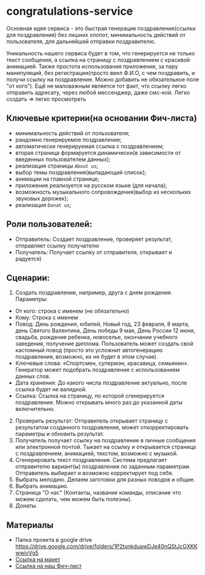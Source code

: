 # congratulations-service

Основная идея сервиса - это быстрая генерация поздравления(ссылки для поздравления) без лишних хлопот, минимальность действий от пользователя, для дальнейшей отправки поздравителю.

Уникальность нашего сервиса будет в том, что генерируется не только текст сообщения, а ссылка на страницу с поздравлением с красивой анимацией. Также простота использования приложения, за пару манипуляций, без регистрации(просто ввел Ф.И.О, с чем поздравить, и получи ссылку на поздравление. Можно добавить не обязательное поле "от кого"). Ещё не маловажным является тот факт, что ссылку легко отправить адресату, через любой мессенджер, даже смс-кой.
Легко создать => легко просмотреть

## Ключевые критерии(на основании Фич-листа)

- минимальность действий от пользователя;
- рандомно генерируемое поздравление;
- автоматически генерируемая ссылка с поздравлением;
- вторая страница формируется динамически(в зависимости от введенных пользователем данных);
- реализация страницы `About us`;
- выбор темы поздравления(выпадающий список);
- анимации на главной странице;
- приложение реализуется на русском языке (для начала);
- возможность музыкального сопровождения(выбор из нескольких звуковых дорожек);
- реализация `Donat us`;

## Роли пользователей:

- Отправитель: Создает поздравление, проверяет результат, отправляет ссылку получателю
- Получатель: Получает ссылку от отправителя, открывает и радуется)

## Сценарии:

1. Создать поздравление, например, друга с днем рождения.
   Параметры:

- От кого: строка с именем (не обязательно)
- Кому: Строка с именем
- Повод: День рождения, юбилей, Новый год, 23 февраля, 8 марта, день Святого Валентина, День победы 9 мая, День России 12 июня, свадьба, рождение ребенка, новоселье, окончание учебного заведения, получение диплома. Пользователь может создать свой кастомный повод (просто это усложнит автогенерацию поздравления, возможно, их не будет в этом случае).
- Ключевые слова: «Спортсмен, супермэн, красавица, семьянин». Генератор может подобрать поздравление с использованием данных слов.
- Дата хранения: До какого числа поздравление актуально, после ссылка будет не валидной.
- Ссылка: Ссылка на страницу, по которой сгенерируется поздравление. Можно открывать много раз до указанной даты включительно.

2. Проверить результат: Отправитель открывает страницу с результатом созданного поздравления, может откорректировать параметры и обновить результат.
3. Получатель получает ссылку на поздравление в личные сообщения или электронной почтой.
   Тыкает на ссылку и открывается страница с поздравлением, анимацией, текстом, возможно с музыкой.
4. Сгенерировать текст поздравления. Система предлагает отправителю вариант(ы) поздравления по заданным параметрам. Отправитель выбирает и возможно корректирует под себя.
5. Выбрать мелодию. Делаем заготовки для разных поводов и общие.
6. Выбрать анимацию.
7. Страница "О нас" (Контакты, название команды, описание что можем сделать, чем можем быть полезны).
8. Донаты.

## Материалы

- Папка проекта в google drive https://drive.google.com/drive/folders/1P2txnkduawDJe40nQStJcGXKKwwivVg5
- [Ссылка на макет](https://drive.google.com/file/d/1PFOudo2MrIaFDnODklERCgwbvvz7OI8D/view)
- [Ссылка на наш Фич-лист](https://docs.google.com/spreadsheets/d/1dsekj5D07PjXrlgTYpZdWLDOEZo0R4sWBk0GU-l7Y7w/edit#gid=0)
